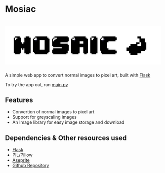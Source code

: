 Mosiac
======
![Logo](static/assets/app_logo.png)
======

A simple web app to convert normal images to pixel art, built with [Flask](https://flask.palletsprojects.com/en/2.0.x/)

To try the app out, run [main.py](main.py)

Features 
--------
- Convertion of normal images to pixel art  
- Support for greyscaling images 
- An Image library for easy image storage and download

Dependencies & Other resources used
--------
- [Flask](https://flask.palletsprojects.com/en/2.0.x/)
- [PIL/Pillow](https://pypi.org/project/Pillow/)
- [Aseprite](https://www.aseprite.org/)
- [Github Repository](https://github.com/Niyaz-Mohamed/mosiac)
